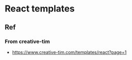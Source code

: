 # React templates


## Ref

### From creative-tim

- https://www.creative-tim.com/templates/react?page=1

